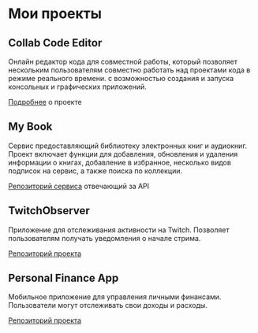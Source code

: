 # Мои проекты

## Сollab Сode Editor
Онлайн редактор кода для совместной работы, который позволяет нескольким пользователям совместно работать над проектами кода в режиме реального времени. с возможностью создания и запуска консольных и графических приложений.

[Подробнее](https://github.com/flowXM/web-collab-code-editor) о проекте

## My Book
Сервис предоставляющий библиотеку электронных книг и аудиокниг. Проект включает функции для добавления, обновления и удаления информации о книгах, добавление в избранное, несколько видов подписок на сервис, а также поиска по коллекции.

[Репозиторий сервиса](https://github.com/flowXM/MyBook.WebApi) отвечающий за API

## TwitchObserver
Приложение для отслеживания активности на Twitch. Позволяет пользователям получать уведомления о начале стрима.

[Репозиторий проекта](https://github.com/flowXM/TwitchObserver)

## Personal Finance App
Мобильное приложение для управления личными финансами. Пользователи могут отслеживать свои доходы и расходы.

[Репозиторий проекта](https://github.com/tyuop077/personal-finance-app)
